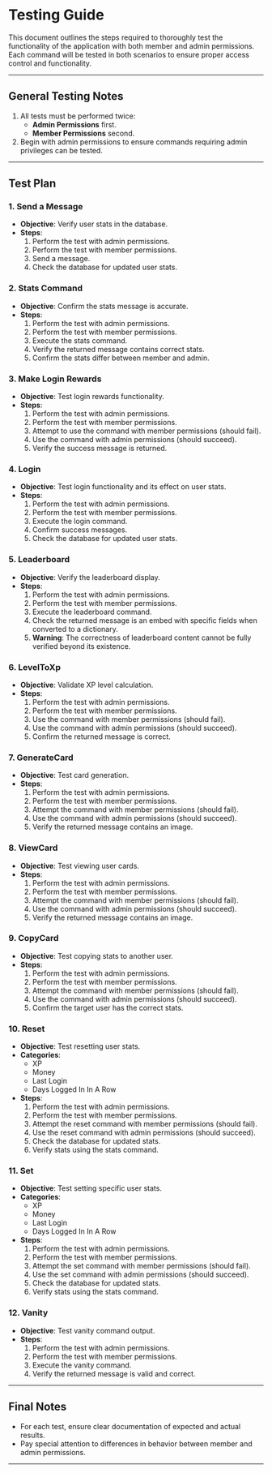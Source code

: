 # Testing Guide

This document outlines the steps required to thoroughly test the functionality of the application with both member and admin permissions. Each command will be tested in both scenarios to ensure proper access control and functionality.

---

## General Testing Notes
1. All tests must be performed twice:
   - **Admin Permissions** first.
   - **Member Permissions** second.
2. Begin with admin permissions to ensure commands requiring admin privileges can be tested.

---

## Test Plan

### 1. **Send a Message**
- **Objective**: Verify user stats in the database.
- **Steps**:
  1. Perform the test with admin permissions.
  2. Perform the test with member permissions.
  3. Send a message.
  4. Check the database for updated user stats.

### 2. **Stats Command**
- **Objective**: Confirm the stats message is accurate.
- **Steps**:
  1. Perform the test with admin permissions.
  2. Perform the test with member permissions.
  3. Execute the stats command.
  4. Verify the returned message contains correct stats.
  5. Confirm the stats differ between member and admin.

### 3. **Make Login Rewards**
- **Objective**: Test login rewards functionality.
- **Steps**:
  1. Perform the test with admin permissions.
  2. Perform the test with member permissions.
  3. Attempt to use the command with member permissions (should fail).
  4. Use the command with admin permissions (should succeed).
  5. Verify the success message is returned.

### 4. **Login**
- **Objective**: Test login functionality and its effect on user stats.
- **Steps**:
  1. Perform the test with admin permissions.
  2. Perform the test with member permissions.
  3. Execute the login command.
  4. Confirm success messages.
  5. Check the database for updated user stats.

### 5. **Leaderboard**
- **Objective**: Verify the leaderboard display.
- **Steps**:
  1. Perform the test with admin permissions.
  2. Perform the test with member permissions.
  3. Execute the leaderboard command.
  4. Check the returned message is an embed with specific fields when converted to a dictionary.
  5. **Warning**: The correctness of leaderboard content cannot be fully verified beyond its existence.

### 6. **LevelToXp**
- **Objective**: Validate XP level calculation.
- **Steps**:
  1. Perform the test with admin permissions.
  2. Perform the test with member permissions.
  3. Use the command with member permissions (should fail).
  4. Use the command with admin permissions (should succeed).
  5. Confirm the returned message is correct.

### 7. **GenerateCard**
- **Objective**: Test card generation.
- **Steps**:
  1. Perform the test with admin permissions.
  2. Perform the test with member permissions.
  3. Attempt the command with member permissions (should fail).
  4. Use the command with admin permissions (should succeed).
  5. Verify the returned message contains an image.

### 8. **ViewCard**
- **Objective**: Test viewing user cards.
- **Steps**:
  1. Perform the test with admin permissions.
  2. Perform the test with member permissions.
  3. Attempt the command with member permissions (should fail).
  4. Use the command with admin permissions (should succeed).
  5. Verify the returned message contains an image.

### 9. **CopyCard**
- **Objective**: Test copying stats to another user.
- **Steps**:
  1. Perform the test with admin permissions.
  2. Perform the test with member permissions.
  3. Attempt the command with member permissions (should fail).
  4. Use the command with admin permissions (should succeed).
  5. Confirm the target user has the correct stats.

### 10. **Reset**
- **Objective**: Test resetting user stats.
- **Categories**:
  - XP
  - Money
  - Last Login
  - Days Logged In In A Row
- **Steps**:
  1. Perform the test with admin permissions.
  2. Perform the test with member permissions.
  3. Attempt the reset command with member permissions (should fail).
  4. Use the reset command with admin permissions (should succeed).
  5. Check the database for updated stats.
  6. Verify stats using the stats command.

### 11. **Set**
- **Objective**: Test setting specific user stats.
- **Categories**:
  - XP
  - Money
  - Last Login
  - Days Logged In In A Row
- **Steps**:
  1. Perform the test with admin permissions.
  2. Perform the test with member permissions.
  3. Attempt the set command with member permissions (should fail).
  4. Use the set command with admin permissions (should succeed).
  5. Check the database for updated stats.
  6. Verify stats using the stats command.

### 12. **Vanity**
- **Objective**: Test vanity command output.
- **Steps**:
  1. Perform the test with admin permissions.
  2. Perform the test with member permissions.
  3. Execute the vanity command.
  4. Verify the returned message is valid and correct.

---

## Final Notes
- For each test, ensure clear documentation of expected and actual results.
- Pay special attention to differences in behavior between member and admin permissions.

---

